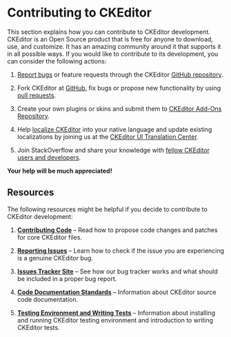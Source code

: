 <!--
Copyright (c) 2003-2018, CKSource - Frederico Knabben. All rights reserved.
For licensing, see LICENSE.md.
-->

# Contributing to CKEditor

This section explains how you can contribute to CKEditor development. CKEditor is an Open Source product that is free for anyone to download, use, and customize. It has an amazing community around it that supports it in all possible ways. If you would like to contribute to its development, you can consider the following actions:

1. [Report bugs](#!/guide/dev_issues_readme) or feature requests through the CKEditor [GitHub repository](https://github.com/ckeditor/ckeditor-dev/issues).

2. Fork CKEditor at [GitHub](https://github.com/ckeditor/ckeditor-dev), fix bugs or propose new functionality by using [pull requests](#!/guide/dev_contributing_code).

3. Create your own plugins or skins and submit them to [CKEditor Add-Ons Repository](https://ckeditor.com/cke4/addons/plugins/all).

4. Help [localize CKEditor](http://docs.cksource.com/CKEditor_3.x/Developers_Guide/Localization) into your native language and update existing localizations by joining us at the [CKEditor UI Translation Center](https://www.transifex.com/ckeditor/ckeditor/).

5. Join StackOverflow and share your knowledge with [fellow CKEditor users and developers](http://stackoverflow.com/questions/tagged/ckeditor).

**Your help will be much appreciated!**

## Resources ##

The following resources might be helpful if you decide to contribute to CKEditor development:

1. **[Contributing Code](#!/guide/dev_contributing_code)** &ndash; Read how to propose code changes and patches for core CKEditor files.

2. **[Reporting Issues](#!/guide/dev_issues_readme)** &ndash; Learn how to check if the issue you are experiencing is a genuine CKEditor bug.

3. **[Issues Tracker Site](#!/guide/dev_issues_tracker)** &ndash; See how our bug tracker works and what should be included in a proper bug report.

4. **[Code Documentation Standards](#!/guide/dev_code_documentation)** &ndash; Information about CKEditor source code documentation.

5. **[Testing Environment and Writing Tests](#!/guide/dev_tests)** &ndash; Information about installing and running CKEditor testing environment and introduction to writing CKEditor tests.
